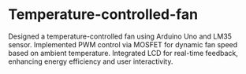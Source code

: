 # Temperature-controlled-fan
Designed a temperature-controlled fan using Arduino Uno and LM35 sensor. Implemented PWM control via MOSFET for dynamic fan speed based on ambient temperature. Integrated LCD for real-time feedback, enhancing energy efficiency and user interactivity.
